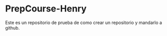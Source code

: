 # PrepCourse-Henry
Este es un repositorio de prueba de como crear un repositorio y mandarlo a github. 
